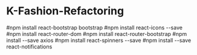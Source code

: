 # K-Fashion-Refactoring

#npm install react-bootstrap bootstrap
#npm install react-icons --save
#npm install react-router-dom
#npm install react-router-bootstrap
#npm install --save axios
#npm install react-spinners --save
#npm install --save react-notifications